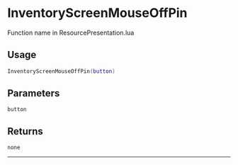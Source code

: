 # InventoryScreenMouseOffPin
Function name in ResourcePresentation.lua
## Usage
```lua
InventoryScreenMouseOffPin(button)
```
## Parameters
`button`
## Returns
`none`

---